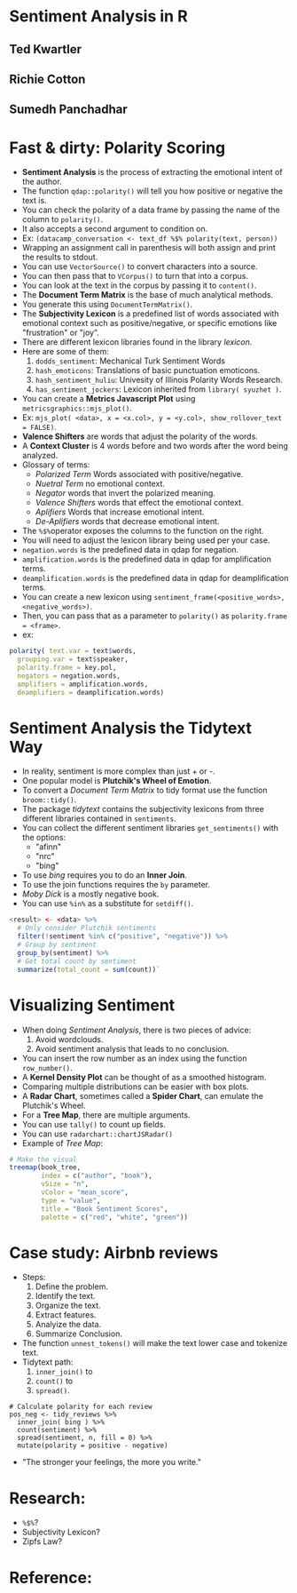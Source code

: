 # Sentiment Analysis in R
## Ted Kwartler
## Richie Cotton
## Sumedh Panchadhar

# Fast & dirty: Polarity Scoring
- **Sentiment Analysis** is the process of extracting the emotional intent of the author.
- The function `qdap::polarity()` will tell you how positive or negative the text is.
- You can check the polarity of a data frame by passing the name of the column to `polarity()`.
- It also accepts a second argument to condition on.
- Ex: `(datacamp_conversation <- text_df %$% polarity(text, person))`
- Wrapping an assignment call in parenthesis will both assign and print the results to stdout.
- You can use `VectorSource()` to convert characters into a source.
- You can then pass that to `VCorpus()` to turn that into a corpus.
- You can look at the text in the corpus by passing it to `content()`.
- The **Document Term Matrix** is the base of much analytical methods.
- You generate this using `DocumentTermMatrix()`.
- The **Subjectivity Lexicon** is a predefined list of words associated with emotional context such as positive/negative, or specific emotions like "frustration" or "joy".
- There are different lexicon libraries found in the library *lexicon*.
- Here are some of them:
  1. `dodds_sentiment`: Mechanical Turk Sentiment Words
  2. `hash_emoticons`: Translations of basic punctuation emoticons.
  3. `hash_sentiment_huliu`: Univesity of Illinois Polarity Words Research.
  4. `has_sentiment_jockers`: Lexicon inherited from `library( syuzhet )`.
- You can create a **Metrics Javascript Plot** using `metricsgraphics::mjs_plot()`.
- Ex: `mjs_plot( <data>, x = <x.col>, y = <y.col>, show_rollover_text = FALSE)`.
- **Valence Shifters** are words that adjust the polarity of the words.
- A **Context Cluster** is 4 words before and two words after the word being analyzed.
- Glossary of terms:
  * *Polarized Term* Words associated with positive/negative.
  * *Nuetral Term* no emotional context.
  * *Negator* words that invert the polarized meaning.
  * *Valence Shifters* words that effect the emotional context.
  * *Aplifiers* Words that increase emotional intent.
  * *De-Aplifiers* words that decrease emotional intent.
- The `%$%`operator exposes the columns to the function on the right.
- You will need to adjust the lexicon library being used per your case.
- `negation.words` is the predefined data in qdap for negation.
- `amplification.words` is the predefined data in qdap for amplification terms.
- `deamplification.words` is the predefined data in qdap for deamplification terms.
- You can create a new lexicon using `sentiment_frame(<positive_words>, <negative_words>)`.
- Then, you can pass that as a parameter to `polarity()` as `polarity.frame = <frame>`.
- ex:
```r
polarity( text.var = text$words,
  grouping.var = text$speaker,
  polarity.frame = key.pol,
  negators = negation.words,
  amplifiers = amplification.words,
  deamplifiers = deamplification.words)
```

# Sentiment Analysis the Tidytext Way
- In reality, sentiment is more complex than just + or -.
- One popular model is **Plutchik's Wheel of Emotion**.
- To convert a *Document Term Matrix* to tidy format use the function `broom::tidy()`.
- The package *tidytext* contains the subjectivity lexicons from three different libraries contained in `sentiments`.
- You can collect the different sentiment libraries `get_sentiments()` with the options:
  * "afinn"
  * "nrc"
  * "bing"
- To use *bing* requires you to do an **Inner Join**.
- To use the join functions requires the `by` parameter.
- *Moby Dick* is a mostly negative book.
- You can use `%in%` as a substitute for `setdiff()`.

```r
<result> <- <data> %>%
  # Only consider Plutchik sentiments
  filter(!sentiment %in% c("positive", "negative")) %>%
  # Group by sentiment
  group_by(sentiment) %>% 
  # Get total count by sentiment
  summarize(total_count = sum(count))`
```


# Visualizing Sentiment
- When doing *Sentiment Analysis*, there is two pieces of advice:
  1. Avoid wordclouds.
  2. Avoid sentiment analysis that leads to no conclusion.
- You can insert the row number as an index using the function `row_number()`.
- A **Kernel Density Plot** can be thought of as a smoothed histogram.
- Comparing multiple distributions can be easier with box plots.
- A **Radar Chart**, sometimes called a **Spider Chart**, can emulate the Plutchik's Wheel.
- For a **Tree Map**, there are multiple arguments.
- You can use `tally()` to count up fields.
- You can use `radarchart::chartJSRadar()`
- Example of *Tree Map*:
```r
# Make the visual
treemap(book_tree,
        index = c("author", "book"),
        vSize = "n",
        vColor = "mean_score",
        type = "value",
        title = "Book Sentiment Scores",
        palette = c("red", "white", "green"))
```


# Case study: Airbnb reviews
- Steps:
  1. Define the problem.
  2. Identify the text.
  3. Organize the text.
  4. Extract features.
  5. Analyize the data.
  6. Summarize Conclusion.
- The function `unnest_tokens()` will make the text lower case and tokenize text.
- Tidytext path:
  1. `inner_join()` to
  2. `count()` to
  3. `spread()`.
```
# Calculate polarity for each review
pos_neg <- tidy_reviews %>%
  inner_join( bing ) %>%
  count(sentiment) %>%
  spread(sentiment, n, fill = 0) %>%
  mutate(polarity = positive - negative)
```
- "The stronger your feelings, the more you write."

# Research:
- `%$%`?
- Subjectivity Lexicon?
- Zipfs Law?

# Reference:
